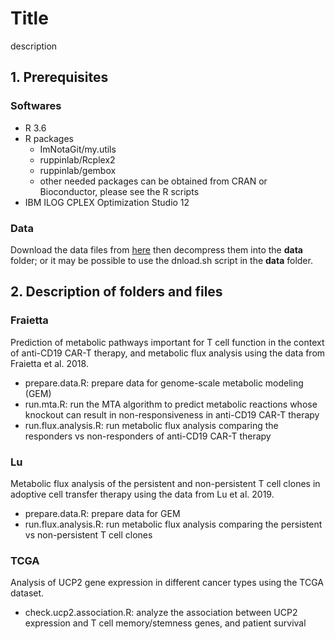 # Title

description

## 1. Prerequisites

### Softwares

* R 3.6
* R packages
  - ImNotaGit/my.utils
  - ruppinlab/Rcplex2
  - ruppinlab/gembox
  - other needed packages can be obtained from CRAN or Bioconductor, please see the R scripts
* IBM ILOG CPLEX Optimization Studio 12

### Data

Download the data files from [here](url) then decompress them into the **data** folder; or it may be possible to use the dnload.sh script in the **data** folder.

## 2. Description of folders and files

### Fraietta

Prediction of metabolic pathways important for T cell function in the context of anti-CD19 CAR-T therapy, and metabolic flux analysis using the data from Fraietta et al. 2018.

* prepare.data.R: prepare data for genome-scale metabolic modeling (GEM)
* run.mta.R: run the MTA algorithm to predict metabolic reactions whose knockout can result in non-responsiveness in anti-CD19 CAR-T therapy
* run.flux.analysis.R: run metabolic flux analysis comparing the responders vs non-responders of anti-CD19 CAR-T therapy

### Lu

Metabolic flux analysis of the persistent and non-persistent T cell clones in adoptive cell transfer therapy using the data from Lu et al. 2019.

* prepare.data.R: prepare data for GEM
* run.flux.analysis.R: run metabolic flux analysis comparing the persistent vs non-persistent T cell clones

### TCGA

Analysis of UCP2 gene expression in different cancer types using the TCGA dataset.

* check.ucp2.association.R: analyze the association between UCP2 expression and T cell memory/stemness genes, and patient survival

